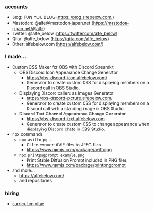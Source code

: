 ### accounts

- Blog: FUN YOU BLOG (https://blog.alfebelow.com/)
- Mastodon: @alfe＠mastodon-japan.net (https://mastodon-japan.net/@alfe)
- Twitter: @alfe_below (https://twitter.com/alfe_below)
- Qiita: @alfe_below (https://qiita.com/alfe_below)
- Other: alfebelow.com (https://alfebelow.com/)

### I made...

- Custom CSS Maker for OBS with Discord Streamkit
    - OBS Discord Icon Appearance Change Generator
        - https://obs-discord-icon.alfebelow.com/
        - Generator to create custom CSS for displaying members on a Discord call in OBS Studio.
    - Displaying Discord callers as images Generator
        - https://obs-discord-picture.alfebelow.com/
        - Generator to create custom CSS for displaying members on a Discord call with a standing image in OBS Studio.
    - Discord Text Channel Appearance Change Generator
        - https://obs-discord-text.alfebelow.com
        - Generator to create custom CSS to change appearance when displaying Discord chats in OBS Studio.
- npx commands
    - `npx aviftojpg .`
        - CLI to convert AVIF files to JPEG files
        - https://www.npmjs.com/package/aviftojpg
    - `npx printpngprompt example.png`
        - Print Stable Diffusion Prompt included in PNG files
        - https://www.npmjs.com/package/printpngprompt
- and more...
    - https://alfebelow.com/
    - and repositories

### hiring

- [curriculum vitae](https://github.com/alfe/Curriculum-Vitae)


